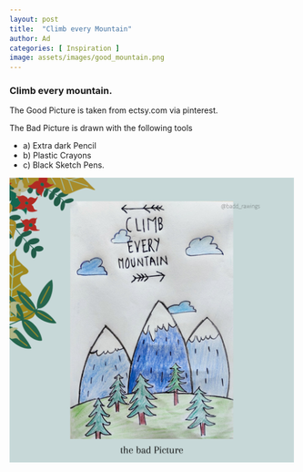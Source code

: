 ```yaml
---
layout: post
title:  "Climb every Mountain"
author: Ad
categories: [ Inspiration ]
image: assets/images/good_mountain.png
---
```

### Climb every mountain.

The Good Picture is taken from ectsy.com via pinterest.

The Bad Picture is drawn with the following tools
- a) Extra dark Pencil
- b) Plastic Crayons
- c) Black Sketch Pens. 


<img src="/assets/images/bad_mountain.png" alt="the bad picture" width="500"
         height="500">
